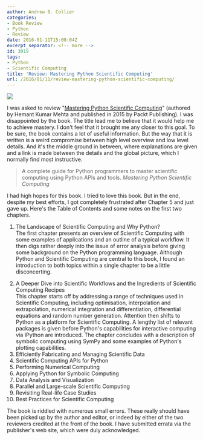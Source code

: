 ```yaml
---
author: Andrew B. Collier
categories:
- Book Review
- Python
- Review
date: 2016-01-11T15:00:04Z
excerpt_separator: <!-- more -->
id: 3019
tags:
- Python
- Scientific Computing
title: 'Review: Mastering Python Scientific Computing'
url: /2016/01/11/review-mastering-python-scientific-computing/
---
```


<!--more-->

<img src="/img/2015/12/mastering-python-scientific-computing-cover.png">

I was asked to review "[Mastering Python Scientific Computing](https://www.packtpub.com/big-data-and-business-intelligence/mastering-python-scientific-computing)" (authored by Hemant Kumar Mehta and published in 2015 by Packt Publishing). I was disappointed by the book. The title lead me to believe that it would help me to achieve mastery. I don't feel that it brought me any closer to this goal. To be sure, the book contains a lot of useful information. But the way that it is written is a weird compromise between high level overview and low level details. And it's the middle ground in between, where explanations are given and a link is made between the details and the global picture, which I normally find most instructive.

<blockquote>
A complete guide for Python programmers to master scientific computing using Python APIs and tools.
<cite>Mastering Python Scientific Computing</cite>
</blockquote>

I had high hopes for this book. I tried to love this book. But in the end, despite my best efforts, I got completely frustrated after Chapter 5 and just gave up. Here's the Table of Contents and some notes on the first two chapters.

1. The Landscape of Scientific Computing and Why Python?   
The first chapter presents an overview of Scientific Computing with some examples of applications and an outline of a typical workflow. It then digs rather deeply into the issue of error analysis before giving some background on the Python programming language. Although Python and Scientific Computing are central to this book, I found an introduction to both topics within a single chapter to be a little disconcerting.</p>
2. A Deeper Dive into Scientific Workflows and the Ingredients of Scientific Computing Recipes   
This chapter starts off by addressing a range of techniques used in Scientific Computing, including optimisation, interpolation and extrapolation, numerical integration and differentiation, differential equations and random number generation. Attention then shifts to Python as a platform for Scientific Computing. A lengthy list of relevant packages is given before Python's capabilities for interactive computing via IPython are introduced. The chapter concludes with a description of symbolic computing using SymPy and some examples of Python's plotting capabilities. 
3. Efficiently Fabricating and Managing Scientific Data
4. Scientific Computing APIs for Python
5. Performing Numerical Computing
6. Applying Python for Symbolic Computing
7. Data Analysis and Visualization
8. Parallel and Large-scale Scientific Computing
9. Revisiting Real-life Case Studies
10. Best Practices for Scientific Computing

The book is riddled with numerous small errors. These really should have been picked up by the author and editor, or indeed by either of the two reviewers credited at the front of the book. I have submitted errata via the publisher's web site, which were duly acknowledged.